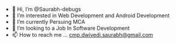 - 👋 Hi, I’m @Saurabh-debugs
- 👀 I’m interested in Web Development and Android Development
- 🌱 I’m currently Persuing MCA 
- 💞️ I’m looking to a Job In Software Development
- 📫 How to reach me ... cmp.dwivedi.saurabh@gmail.com

<!---
Saurabh-debugs/Saurabh-debugs is a ✨ special ✨ repository because its `README.md` (this file) appears on your GitHub profile.
You can click the Preview link to take a look at your changes.
--->
